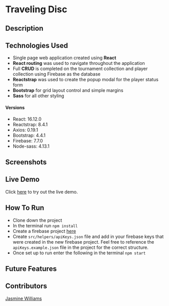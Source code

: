 # Traveling Disc

## Description

## Technologies Used
- Single page web application created using **React**
- **React routing** was used to navigate throughout the application
- Full **CRUD** is completed on the tournament collection  and player collection using Firebase as the database
- **Reactstrap** was used to create the popup modal for the player status form
- **Bootstrap** for grid layout control and simple margins
- **Sass** for all other styling

#### Versions

- React: 16.12.0
- Reactstrap: 8.4.1
- Axios:  0.19.1
- Bootstrap:  4.4.1
- Firebase: 7.7.0
- Node-sass: 4.13.1

## Screenshots

## Live Demo
Click [here](https://traveling-disc.web.app/) to try out the live demo.

## How To Run
- Clone down the project
- In the terminal run `npm install`
- Create a firebase project [here](https://console.firebase.google.com/)
- Create `src/helpers/apiKeys.json` file and add in your firebase keys that were created in the new firebase project.  Feel free to reference the `apiKeys.example.json` file in the project for the correct structure.
- Once set up to run enter the following in the terminal `npm start`

## Future Features

## Contributors

[Jasmine Williams](https://github.com/williaj615)